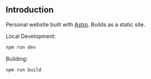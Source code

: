 ## Introduction

Personal website built with [Astro](https://astro.build/). Builds as a static site.

Local Development:

```sh
npm run dev
```

Building:

```sh
npm run build
```
